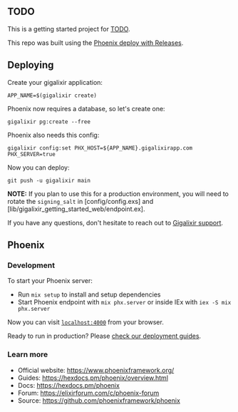 TODO
--

This is a getting started project for [TODO](https://ans-human.gigalixirapp.com/).

This repo was built using the 
[Phoenix deploy with Releases](https://www.gigalixir.com/docs/getting-started-guide/phoenix-releases-deploy).

## Deploying

Create your gigalixir application:
```
APP_NAME=$(gigalixir create)
```

Phoenix now requires a database, so let's create one:
```
gigalixir pg:create --free
```

Phoenix also needs this config:
```
gigalixir config:set PHX_HOST=${APP_NAME}.gigalixirapp.com PHX_SERVER=true
```

Now you can deploy:
```
git push -u gigalixir main
```

**NOTE:** If you plan to use this for a production environment, you will need to rotate the `signing_salt` in [config/config.exs] and [lib/gigalixir_getting_started_web/endpoint.ex].

If you have any questions, don't hesitate to reach out to [Gigalixir support](mailto:support@gigalixir.com).


## Phoenix

### Development

To start your Phoenix server:

  * Run `mix setup` to install and setup dependencies
  * Start Phoenix endpoint with `mix phx.server` or inside IEx with `iex -S mix phx.server`

Now you can visit [`localhost:4000`](http://localhost:4000) from your browser.

Ready to run in production? Please [check our deployment guides](https://hexdocs.pm/phoenix/deployment.html).

### Learn more

  * Official website: https://www.phoenixframework.org/
  * Guides: https://hexdocs.pm/phoenix/overview.html
  * Docs: https://hexdocs.pm/phoenix
  * Forum: https://elixirforum.com/c/phoenix-forum
  * Source: https://github.com/phoenixframework/phoenix

